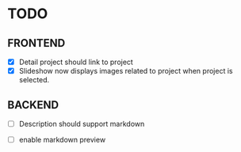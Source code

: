 TODO
====

FRONTEND
--------

- [X] Detail project should link to project
- [X] Slideshow now displays images related to project when project is selected.

BACKEND
-------

- [ ] Description should support markdown
- [ ] enable markdown preview

